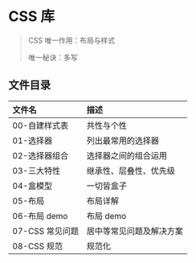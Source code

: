 # CSS 库

> CSS 唯一作用：布局与样式
>
> 唯一秘诀：多写

## 文件目录

| 文件名          | 描述                     |
| :-------------- | :----------------------- |
| 00-自建样式表   | 共性与个性               |
| 01-选择器       | 列出最常用的选择器       |
| 02-选择器组合   | 选择器之间的组合运用     |
| 03-三大特性     | 继承性、层叠性、优先级   |
| 04-盒模型       | 一切皆盒子               |
| 05-布局         | 布局详解                 |
| 06-布局 demo    | 布局 demo                |
| 07-CSS 常见问题 | 居中等常见问题及解决方案 |
| 08-CSS 规范     | 规范化                   |
